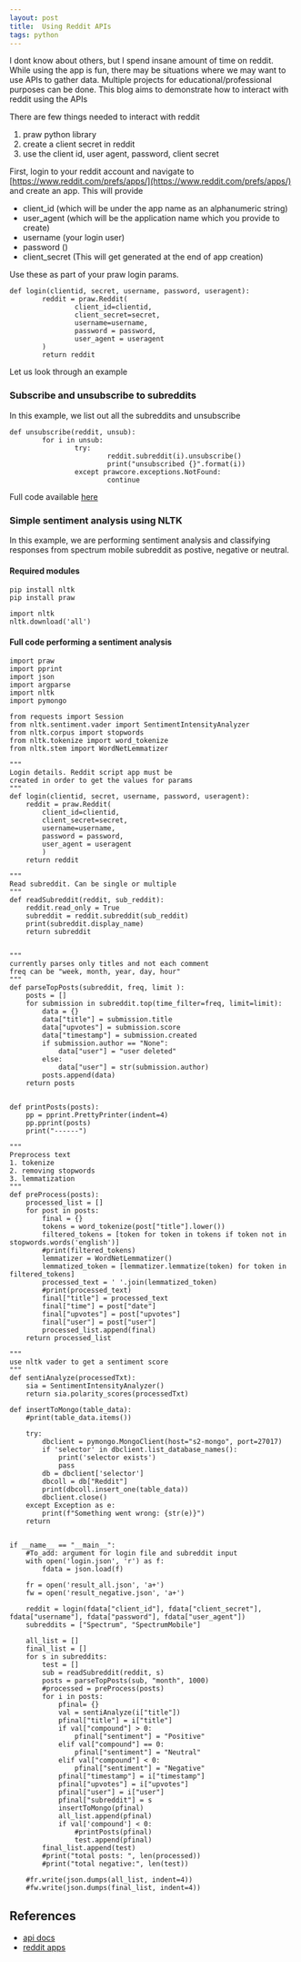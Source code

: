 ```yaml
---
layout: post
title:  Using Reddit APIs 
tags: python
---
```


I dont know about others, but I spend insane amount of time on reddit. While using the app is fun, there may be situations where we may want to use APIs to gather data. Multiple projects for educational/professional purposes can be done. This blog aims to demonstrate how to interact with reddit using the APIs 

There are few things needed to interact with reddit 
1. praw python library
2. create a client secret in reddit 
3. use the client id, user agent, password, client secret 

First, login to your reddit account and navigate to [https://www.reddit.com/prefs/apps/](https://www.reddit.com/prefs/apps/) and create an app.
This will provide
- client_id (which will be under the app name as an alphanumeric string)
- user_agent (which will be the application name which  you provide to create)
- username (your login user) 
- password ()
- client_secret (This will get generated at the end of app creation)

Use these as part of your praw login params.

```
def login(clientid, secret, username, password, useragent):
        reddit = praw.Reddit(
                client_id=clientid,
                client_secret=secret,
                username=username,
                password = password,
                user_agent = useragent
        )
        return reddit
```

Let us look through an example 
### Subscribe and unsubscribe to subreddits 
In this example, we list out all the subreddits and unsubscribe 
```
def unsubscribe(reddit, unsub):
        for i in unsub:
                try:
                        reddit.subreddit(i).unsubscribe()
                        print("unsubscribed {}".format(i))
                except prawcore.exceptions.NotFound:
                        continue
```

Full code available [here](https://github.com/ARD92/reddit_scraper)

### Simple sentiment analysis using NLTK
In this example, we are performing sentiment analysis and classifying responses from spectrum mobile subreddit as postive, negative or neutral.

#### Required modules
```
pip install nltk
pip install praw

import nltk
nltk.download('all')
```

#### Full code performing a sentiment analysis
```
import praw
import pprint
import json
import argparse
import nltk
import pymongo

from requests import Session
from nltk.sentiment.vader import SentimentIntensityAnalyzer
from nltk.corpus import stopwords
from nltk.tokenize import word_tokenize
from nltk.stem import WordNetLemmatizer

"""
Login details. Reddit script app must be 
created in order to get the values for params
"""
def login(clientid, secret, username, password, useragent):
	reddit = praw.Reddit(
		client_id=clientid, 
		client_secret=secret,
		username=username,
		password = password,
		user_agent = useragent
		)
	return reddit

"""
Read subreddit. Can be single or multiple
"""
def readSubreddit(reddit, sub_reddit):
	reddit.read_only = True
	subreddit = reddit.subreddit(sub_reddit)
	print(subreddit.display_name)
	return subreddit


"""
currently parses only titles and not each comment
freq can be "week, month, year, day, hour"
"""
def parseTopPosts(subreddit, freq, limit ):
	posts = []
	for submission in subreddit.top(time_filter=freq, limit=limit):
		data = {}
		data["title"] = submission.title
		data["upvotes"] = submission.score
		data["timestamp"] = submission.created
		if submission.author == "None":
			data["user"] = "user deleted"
		else:
			data["user"] = str(submission.author)
		posts.append(data)
	return posts


def printPosts(posts):
	pp = pprint.PrettyPrinter(indent=4)
	pp.pprint(posts)
	print("------")

"""
Preprocess text 
1. tokenize
2. removing stopwords
3. lemmatization 
"""
def preProcess(posts):
	processed_list = []
	for post in posts:
		final = {}
		tokens = word_tokenize(post["title"].lower())
		filtered_tokens = [token for token in tokens if token not in stopwords.words('english')]
		#print(filtered_tokens)
		lemmatizer = WordNetLemmatizer()
		lemmatized_token = [lemmatizer.lemmatize(token) for token in filtered_tokens]
		processed_text = ' '.join(lemmatized_token)
		#print(processed_text)
		final["title"] = processed_text
		final["time"] = post["date"]
		final["upvotes"] = post["upvotes"]
		final["user"] = post["user"]
		processed_list.append(final)
	return processed_list

"""
use nltk vader to get a sentiment score
"""
def sentiAnalyze(processedTxt):
	sia = SentimentIntensityAnalyzer()
	return sia.polarity_scores(processedTxt)

def insertToMongo(table_data):
    #print(table_data.items())
    
    try:
        dbclient = pymongo.MongoClient(host="s2-mongo", port=27017)
        if 'selector' in dbclient.list_database_names():
            print('selector exists')
            pass
        db = dbclient['selector']
        dbcoll = db["Reddit"]
        print(dbcoll.insert_one(table_data))
        dbclient.close()
    except Exception as e:
        print(f"Something went wrong: {str(e)}")
    return


if __name__ == "__main__":
	#To_add: argument for login file and subreddit input
	with open('login.json', 'r') as f:
		fdata = json.load(f)

	fr = open('result_all.json', 'a+')
	fw = open('result_negative.json', 'a+')

	reddit = login(fdata["client_id"], fdata["client_secret"], fdata["username"], fdata["password"], fdata["user_agent"])
	subreddits = ["Spectrum", "SpectrumMobile"]

	all_list = []
	final_list = [] 
	for s in subreddits:
		test = []
		sub = readSubreddit(reddit, s)
		posts = parseTopPosts(sub, "month", 1000)
		#processed = preProcess(posts)
		for i in posts:
			pfinal= {}
			val = sentiAnalyze(i["title"])
			pfinal["title"] = i["title"]
			if val["compound"] > 0:
				pfinal["sentiment"] = "Positive"
			elif val["compound"] == 0:
				pfinal["sentiment"] = "Neutral"
			elif val["compound"] < 0:
				pfinal["sentiment"] = "Negative"
			pfinal["timestamp"] = i["timestamp"]
			pfinal["upvotes"] = i["upvotes"]
			pfinal["user"] = i["user"]
			pfinal["subreddit"] = s
			insertToMongo(pfinal)
			all_list.append(pfinal)
			if val['compound'] < 0:
				#printPosts(pfinal)
				test.append(pfinal)
		final_list.append(test)
		#print("total posts: ", len(processed))
		#print("total negative:", len(test))
        
	#fr.write(json.dumps(all_list, indent=4))
	#fw.write(json.dumps(final_list, indent=4))
```

## References
- [api docs](https://www.reddit.com/dev/api)
- [reddit apps](https://www.reddit.com/prefs/apps/)



